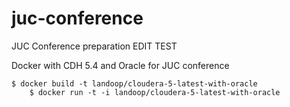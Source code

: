 # juc-conference
JUC Conference preparation
EDIT TEST

Docker with CDH 5.4 and Oracle for JUC conference

	$ docker build -t landoop/cloudera-5-latest-with-oracle
        $ docker run -t -i landoop/cloudera-5-latest-with-oracle